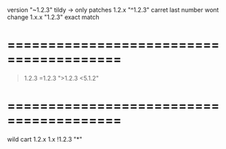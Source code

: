 version
"~1.2.3" tildy -> only patches 1.2.x
"^1.2.3" carret last number wont change 1.x.x
"1.2.3" exact match

# ========================================

> 1.2.3
> =1.2.3
> ">1.2.3 <5.1.2"

# ========================================

wild cart
1.2.x
1.x
!1.2.3
"\*"
